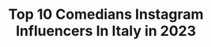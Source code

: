 ---
title: Top 10 Comedians Instagram Influencers In Italy in 2023
description: >-
  Find top comedians Instagram influencers in Italy in 2023. Most popular hashtags: #repost #fasedue #buonadomenica.
platform: Instagram
hits: 30
text_top: Identify the most popular Instagram accounts on inBeat.
text_bottom: Our platform has 30 Instagram influencers like this in Italy for you to contact.
profiles:
  - username: "cristianopasca"
    fullname: >-
      C R I S T I A N O   P A S C A
    bio: >-
      🎥Actor, director, iena😎 host and comedian📺| ora a dieta 😭 #dieta #diet 🇮🇹Italy Palermo❤ #cristianopasca #leiene @redazioneiene Agency: @sosiapistoia
    location: "Italy"
    followers: 30192
    engagement: 223
    commentsToLikes: 0.054075
    id: ck0w1qrn6koba0i19cizss34e
    verified: false
    hashtags: "#palermo, #leiene, #mariobiondo, #cristianopasca"
  - username: "lleshigenci"
    fullname: >-
      Genc Lleshi 🧿
    bio: >-
      🎭Actor /Comedian/ @alpazarvizionplus
    location: "Italy"
    followers: 8559
    engagement: 844
    commentsToLikes: 0.024322
    id: ck6tjxg5l3lyg0j719cv9usbh
    verified: false
    hashtags: "#shqiperia, #tirana, #kosova, #tirane"
  - username: "kushpapi_"
    fullname: >-
      Kush Papi 🍇🍊🍍
    bio: >-
      Chicago - Italian 🇮🇹 Actor/Comedian BUSINESS 📩KushPapiBookings@gmail.com
    location: "Italy"
    followers: 2230439
    engagement: 326
    commentsToLikes: 0.039212
    id: ck0vz5e4g7e1l0i1949naffoi
    verified: true
    hashtags: "#worldstar, #comedy, #funny, #tagafriend"
  - username: "stefanbuesser"
    fullname: >-
      Stefan Büsser
    bio: >-
      * Stand-up Comedian * Radio- and TV-Host * Di-Do live @SRF3 *** FB/TikTok/Snap: @stefanbuesser *** ➡️➡️➡️ Tour-Tickets👇🏼👇🏼👇🏼
    location: "Italy"
    followers: 121543
    engagement: 220
    commentsToLikes: 0.013216
    id: ck5zxf4oq7w9d0i14dxlvz8sh
    verified: true
    hashtags: ""
  - username: "dilsonespindola"
    fullname: >-
      Dilson Espindola
    bio: >-
      @labravo.oficial 🏋️‍♂️Atleta 🎙Comediante 📽cinema 📚Ed.Física 🥇Estreantes 🥇Mr. Rio 🥇Bi Brasileiro(Overall 🥇Sulamericano 4°Arnold 3°muscle
    location: "Italy"
    followers: 53925
    engagement: 283
    commentsToLikes: 0.047431
    id: ck5zyv3q1al7d0i14p0ic457n
    verified: false
    hashtags: "#eusoumax, #casadoscampeoes, #humorvenceu, #maxtitanium"
  - username: "cristiano.militello"
    fullname: >-
      Cristiano Militello
    bio: >-
      Attore 🎬 Inviato 🎤 Speaker radio R101 📻 Stand up comedian 🎙 Segnalazioni a gabibbo@mediaset.it
    location: "Italy"
    followers: 81144
    engagement: 236
    commentsToLikes: 0.032945
    id: ck6tn8dvg9c580j71az8fjptd
    verified: true
    hashtags: "#stasera, #sundayfunday, #rules, #buonadomenica"
  - username: "malhall"
    fullname: >-
      Mal Hall
    bio: >-
      ✦ Comedian ✦ Photographer & Vlogger ✦ #MalHall #laughshirt Get YOUR LaughShirt! 🔻🔻🔻🔻🔻
    location: "Italy"
    followers: 21231
    engagement: 120
    commentsToLikes: 0.031091
    id: ck5q9i38lb85x0i11kpovjwc6
    verified: true
    hashtags: "#sandiegoinfluencer, #stayathome, #standupcomedy, #quarantinelife"
  - username: "paola_minaccioni"
    fullname: >-
      paola minaccioni
    bio: >-
      ◾Actress ◾ Writer ◾ Stand up Comedian Profilo Ufficiale #cinema #standup #comedy
    location: "Italy"
    followers: 35786
    engagement: 295
    commentsToLikes: 0.045862
    id: ck6u53iyb7dyx0j71dnff8rdi
    verified: false
    hashtags: "#sentiquesta, #fasedue, #cinema, #poesia"
  - username: "joederosacomedy"
    fullname: >-
      Joe DeRosa
    bio: >-
      World reneged comedian. Arab on some Italian shit. Shows, podcasts, and albums HERE:
    location: "Italy"
    followers: 23375
    engagement: 154
    commentsToLikes: 0.044234
    id: ck6u1nje2mswd0j71rqg3qkri
    verified: false
    hashtags: "#nationalhero, #quarantine, #comedy, #newyork"
  - username: "bes_kallaku"
    fullname: >-
      Bes Kallaku
    bio: >-
      Albanian Actor, Comedian,Singer 🎶 Ciao Po Te Le ft Anila Mimani 👇🏼
    location: "Italy"
    followers: 1222292
    engagement: 270
    commentsToLikes: 0.006357
    id: ck6tjwu4m3ktz0j71jx4ruh7d
    verified: true
    hashtags: "#paketa, #albanian, #illyria, #gold"
---